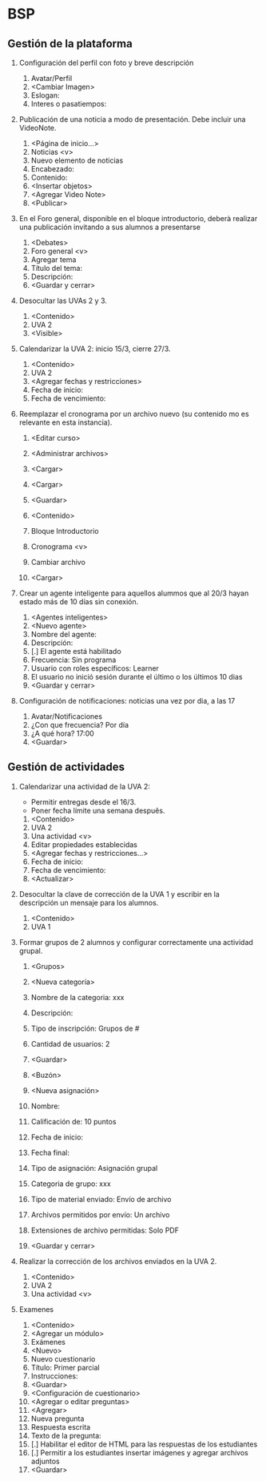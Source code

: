 # BSP

## Gestión de la plataforma

1. Configuración del perfil con foto y breve descripción

    1. Avatar/Perfil
    1. \<Cambiar Imagen>
    1. Eslogan:
    1. Interes o pasatiempos:

1. Publicación de una noticia a modo de presentación. Debe incluir una VideoNote.

    1. <Página de inicio...>
    1. Noticias \<v>
    1. Nuevo elemento de noticias
    1. Encabezado:
    1. Contenido:
    1. \<Insertar objetos>
    1. \<Agregar Video Note>
    1. \<Publicar>

1. En el Foro general, disponible en el bloque introductorio, deberà realizar una publicación invitando a sus alumnos a presentarse

    1. \<Debates>
    1. Foro general \<v>
    1. Agregar tema
    1. Título del tema:
    1. Descripción:
    1. \<Guardar y cerrar>

1. Desocultar las UVAs 2 y 3.

    1. \<Contenido>
    1. UVA 2
    1. \<Visible>

1. Calendarizar la UVA 2: inicio 15/3, cierre 27/3.

    1. \<Contenido>
    1. UVA 2
    1. \<Agregar fechas y restricciones>
    1. Fecha de inicio:
    1. Fecha de vencimiento:

1. Reemplazar el cronograma por un archivo nuevo (su contenido mo es relevante en esta instancia).

    1. \<Editar curso>
    1. \<Administrar archivos>
    1. \<Cargar>
    1. \<Cargar>
    1. \<Guardar>

    1. \<Contenido>
    1. Bloque Introductorio
    1. Cronograma \<v>
    1. Cambiar archivo
    1. \<Cargar>

1. Crear un agente inteligente para aquellos alummos que al 20/3 hayan estado más de 10 días sin conexión.

    1. \<Agentes inteligentes>
    1. \<Nuevo agente>
    1. Nombre del agente:
    1. Descripción:
    1. [.] El agente está habilitado
    1. Frecuencia: Sin programa
    1. Usuario con roles específicos: Learner
    1. El usuario no inició sesión durante el último o los últimos 10 dias
    1. \<Guardar y cerrar>

1. Configuración de notificaciones: noticias una vez por dia, a las 17

    1. Avatar/Notificaciones
    1. ¿Con que frecuencia? Por día
    1. ¿A qué hora? 17:00
    1. \<Guardar>

## Gestión de actividades

1. Calendarizar una actividad de la UVA 2:
    * Permitir entregas desde el 16/3.
    * Poner fecha límite una semana despuês.

    1. \<Contenido>
    1. UVA 2
    1. Una actividad \<v>
    1. Editar propiedades establecidas
    1. \<Agregar fechas y restricciones...>
    1. Fecha de inicio:
    1. Fecha de vencimiento:
    1. \<Actualizar>

1. Desocultar la clave de corrección de la UVA 1 y escribir en la descripción un mensaje para los alumnos.

    1. \<Contenido>
    1. UVA 1

1. Formar grupos de 2 alumnos y configurar correctamente una actividad grupal.

    1. \<Grupos>
    1. \<Nueva categoría>
    1. Nombre de la categoria: xxx
    1. Descripción:
    1. Tipo de inscripción: Grupos de #
    1. Cantidad de usuarios: 2
    1. \<Guardar>

    1. <Buzón>
    1. <Nueva asignación>
    1. Nombre:
    1. Calificación de: 10 puntos
    1. Fecha de inicio:
    1. Fecha final:
    1. Tipo de asignación: Asignación grupal
    1. Categoria de grupo: xxx
    1. Tipo de material enviado: Envío de archivo
    1. Archivos permitidos por envío: Un archivo
    1. Extensiones de archivo permitidas: Solo PDF
    1. \<Guardar y cerrar>

1. Realizar la corrección de los archivos enviados en la UVA 2.

    1. \<Contenido>
    1. UVA 2
    1. Una actividad \<v>

1. Examenes

    1. \<Contenido>
    1. <Agregar un módulo>
    1. Exámenes
    1. \<Nuevo>
    1. Nuevo cuestionario
    1. Título: Primer parcial
    1. Instrucciones:
    1. \<Guardar>
    1. \<Configuración de cuestionario>
    1. \<Agregar o editar preguntas>
    1. \<Agregar>
    1. Nueva pregunta
    1. Respuesta escrita
    1. Texto de la pregunta:
    1. [.] Habilitar el editor de HTML para las respuestas de los estudiantes
    1. [.] Permitir a los estudiantes insertar imágenes y agregar archivos adjuntos
    1. \<Guardar>
